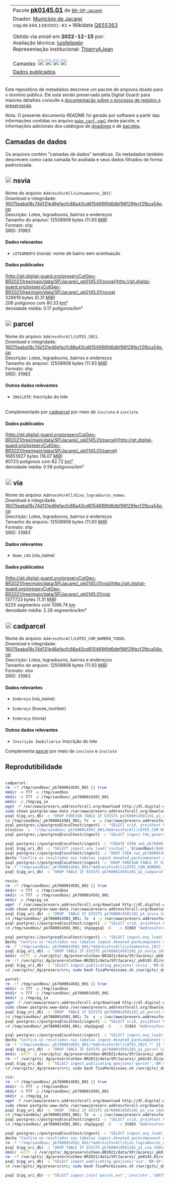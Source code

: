 <aside>
<table align="right" style="padding: 1em">
<tr><td>Pacote <a target="_git" title="link canônico para o git deste pacote" href="http://git.digital-guard.org/preserv-BR/blob/main/data/SP/Jacarei/_pk0145.01"><big><b>pk0145.01</b></big></a> de <small><a target="_osmcodes" title="Jurisdição" href="https://osm.codes/BR-SP-Jacarei">BR-SP-Jacarei</a></small>
</td></tr>
<tr><td>
Doador: <a rel="external" target="_doador" href="https://www.jacarei.sp.gov.br/">Município de Jacareí</a><br/>
<small>cnpj:46.694.139/0001-83</small> • Wikidata <a rel="external" target="_doador" title="link descritor Wikidata do doador" href="https://www.wikidata.org/wiki/Q655363">Q655363</a></small><br/>

Obtido via <i>email</i> em <b>2022-12-15</b> por:<br/>
 Avaliação técnica: <a rel="external" target="_gitPerson" title="usuário Git" href="https://github.com/luisfelipebr">luisfelipebr</a><br/>
 Representação institucional: <a rel="external" target="_gitPerson" title="usuário Git" href="https://github.com/ThierryAJean">ThierryAJean</a><br/>
</td></tr>
<tr><td>Camadas: <a title="via" href="#-via"><img src="https://raw.githubusercontent.com/digital-guard/preserv/main/docs/assets/layerIcon-via.png" alt="via" width="20"/></a> <a title="nsvia" href="#-nsvia"><img src="https://raw.githubusercontent.com/digital-guard/preserv/main/docs/assets/layerIcon-nsvia.png" alt="nsvia" width="20"/></a> <a title="parcel" href="#-parcel"><img src="https://raw.githubusercontent.com/digital-guard/preserv/main/docs/assets/layerIcon-parcel.png" alt="parcel" width="20"/></a> <a title="cadparcel" href="#-cadparcel"><img src="https://raw.githubusercontent.com/digital-guard/preserv/main/docs/assets/layerIcon-cadparcel.png" alt="cadparcel" width="20"/></a> </td></tr>
<tr><td><a href="http://git.digital-guard.org/preservCutGeo-BR2021/tree/main/data/SP/Jacarei/_pk0145.01">Dados publicados</a></td></tr>
</table>
</aside>

<section>

Este repositório de metadados descreve um pacote de arquivos doado para o domínio público. Ele está sendo preservado pela Digital Guard: para maiores detalhes consulte a [documentação sobre o processo de registro e preservação](https://git.digital-guard.org/preserv/tree/main/docs).

Nota. O presente documento README foi gerado por software a partir das informações contidas no arquivo [`make_conf.yaml`](make_conf.yaml) deste pacote, e informações adicionais dos catálogos de [doadores](https://git.digital-guard.org/preserv-BR/blob/main/data/donor.csv) e de [pacotes](https://git.digital-guard.org/preserv-BR/blob/main/data/donatedPack.csv).

# Camadas de dados

Os arquivos contém "camadas de dados" temáticas. Os metadados também descrevem como cada camada foi avaliada e seus dados filtrados de forma padronizada.

## <img src="https://raw.githubusercontent.com/digital-guard/preserv/main/docs/assets/layerIcon-nsvia.png" alt="nsvia" width="20"/> nsvia

Nome do arquivo: `AddressForAll/Loteamentos_2017`.<br/>*Download* e integridade: [16075eaba18c74d131e46efacfc88a43cd6154696fd6dbf96f29fecf2fbca54e.rar](http://dl.digital-guard.org/16075eaba18c74d131e46efacfc88a43cd6154696fd6dbf96f29fecf2fbca54e.rar)<br/>Descrição: Lotes, logradouros, bairros e endereços<br/>Tamanho do arquivo: 12508908 bytes (11.93 <abbr title="mebibyte">MiB</abbr>)<br/>Formato: shp<br/>SRID: 31983

#### Dados relevantes
* `LOTEAMENTO` (nsvia): nome de bairro sem acentuação

#### Dados publicados
[http://git.digital-guard.org/preservCutGeo-BR2021/tree/main/data/SP/Jacarei/_pk0145.01/nsvia](http://git.digital-guard.org/preservCutGeo-BR2021/tree/main/data/SP/Jacarei/_pk0145.01/nsvia)<br/>326619 bytes (0.31 <abbr title="mebibyte">MiB</abbr>)<br/>206 polígonos com 80.33 <abbr title="quilômetros quadrados">km²</abbr><br/>densidade média: 0.17 polígonos/km²
## <img src="https://raw.githubusercontent.com/digital-guard/preserv/main/docs/assets/layerIcon-parcel.png" alt="parcel" width="20"/> parcel

Nome do arquivo: `AddressForAll/LOTES_2021`.<br/>*Download* e integridade: [16075eaba18c74d131e46efacfc88a43cd6154696fd6dbf96f29fecf2fbca54e.rar](http://dl.digital-guard.org/16075eaba18c74d131e46efacfc88a43cd6154696fd6dbf96f29fecf2fbca54e.rar)<br/>Descrição: Lotes, logradouros, bairros e endereços<br/>Tamanho do arquivo: 12508908 bytes (11.93 <abbr title="mebibyte">MiB</abbr>)<br/>Formato: shp<br/>SRID: 31983

#### Outros dados relevantes
* `INSCLOTE`: Inscrição do lote

<br/>Complementado por [cadparcel](#-cadparcel) por meio de `insclote` e `insclote`

#### Dados publicados
[http://git.digital-guard.org/preservCutGeo-BR2021/tree/main/data/SP/Jacarei/_pk0145.01/parcel](http://git.digital-guard.org/preservCutGeo-BR2021/tree/main/data/SP/Jacarei/_pk0145.01/parcel)<br/>16853927 bytes (16.07 <abbr title="mebibyte">MiB</abbr>)<br/>80723 polígonos com 82.72 <abbr title="quilômetros quadrados">km²</abbr><br/>densidade média: 0.58 polígonos/km²
## <img src="https://raw.githubusercontent.com/digital-guard/preserv/main/docs/assets/layerIcon-via.png" alt="via" width="20"/> via

Nome do arquivo: `AddressForAll/Eixo_logradouros_nomes`.<br/>*Download* e integridade: [16075eaba18c74d131e46efacfc88a43cd6154696fd6dbf96f29fecf2fbca54e.rar](http://dl.digital-guard.org/16075eaba18c74d131e46efacfc88a43cd6154696fd6dbf96f29fecf2fbca54e.rar)<br/>Descrição: Lotes, logradouros, bairros e endereços<br/>Tamanho do arquivo: 12508908 bytes (11.93 <abbr title="mebibyte">MiB</abbr>)<br/>Formato: shp<br/>SRID: 31983

#### Dados relevantes
* `Nome_LOG` (via_name)

#### Dados publicados
[http://git.digital-guard.org/preservCutGeo-BR2021/tree/main/data/SP/Jacarei/_pk0145.01/via](http://git.digital-guard.org/preservCutGeo-BR2021/tree/main/data/SP/Jacarei/_pk0145.01/via)<br/>1377723 bytes (1.31 <abbr title="mebibyte">MiB</abbr>)<br/>6225 segmentos com 1096.74 <abbr title="quilômetros">km</abbr><br/>densidade média: 2.28 segmentos/km²
## <img src="https://raw.githubusercontent.com/digital-guard/preserv/main/docs/assets/layerIcon-cadparcel.png" alt="cadparcel" width="20"/> cadparcel

Nome do arquivo: `AddressForAll/LOTES_COM_NUMERO_TODOS`.<br/>*Download* e integridade: [16075eaba18c74d131e46efacfc88a43cd6154696fd6dbf96f29fecf2fbca54e.rar](http://dl.digital-guard.org/16075eaba18c74d131e46efacfc88a43cd6154696fd6dbf96f29fecf2fbca54e.rar)<br/>Descrição: Lotes, logradouros, bairros e endereços<br/>Tamanho do arquivo: 12508908 bytes (11.93 <abbr title="mebibyte">MiB</abbr>)<br/>Formato: xlsx<br/>SRID: 31983

#### Dados relevantes
* `Endereço` (via_name)

* `Endereço` (house_number)

* `Endereço` (nsvia)

#### Outros dados relevantes
* `Inscrição Imobiliária`: Inscrição do lote

Complementa [parcel](#-parcel) por meio de `insclote` e `insclote`

</section>
<section>

# Reprodutibilidade

```bash

cadparcel:
rm -rf /tmp/sandbox/_pk7600014501_001 || true
mkdir -m 777 -p /tmp/sandbox
mkdir -m 777 -p /tmp/sandbox/_pk7600014501_001
mkdir -p /tmp/pg_io
wget -P /var/www/preserv.addressforall.org/download http://dl.digital-guard.org/16075eaba18c74d131e46efacfc88a43cd6154696fd6dbf96f29fecf2fbca54e.rar
sudo chown postgres:www-data /var/www/preserv.addressforall.org/download/16075eaba18c74d131e46efacfc88a43cd6154696fd6dbf96f29fecf2fbca54e.rar && sudo chmod 664 /var/www/preserv.addressforall.org/download/16075eaba18c74d131e46efacfc88a43cd6154696fd6dbf96f29fecf2fbca54e.rar
psql $(pg_uri_db) -c "DROP FOREIGN TABLE IF EXISTS pk7600014501101_p1_cadparcel CASCADE"
cd /tmp/sandbox/_pk7600014501_001; 7z  x -y /var/www/preserv.addressforall.org/download/16075eaba18c74d131e46efacfc88a43cd6154696fd6dbf96f29fecf2fbca54e.rar "*AddressForAll/LOTES_COM_NUMERO_TODOS*" ; chmod -R a+rwx . > /dev/null
psql postgres://postgres@localhost/ingest1 -c "SELECT srid, proj4text FROM spatial_ref_sys where srid=31983"
xlsx2csv -i  "/tmp/sandbox/_pk7600014501_001/AddressForAll/LOTES_COM_NUMERO_TODOS.xlsx" "/tmp/sandbox/_pk7600014501_001/AddressForAll/LOTES_COM_NUMERO_TODOS.csv"
psql postgres://postgres@localhost/ingest1 -c "SELECT ingest.fdw_generate_direct_csv( '/tmp/sandbox/_pk7600014501_001/AddressForAll/LOTES_COM_NUMERO_TODOS.csv', 'pk7600014501101_p1_cadparcel' )"

psql postgres://postgres@localhost/ingest1 -c "CREATE VIEW vw1_pk7600014501101_p1_cadparcel AS SELECT row_number() OVER () AS gid, trim(replace(\"Inscrição Imobiliária\",'.','')) AS insclote, trim(split_part(\"Endereço\", ',', 1)) AS via_name, trim(split_part(split_part(\"Endereço\", ',', 2),'-',1)) AS house_number, trim(split_part(regexp_replace (split_part(\"Endereço\", ',', 2),'\-', ';'),';',2)) AS nsvia FROM $(tabname)"
psql $(pg_uri_db) -c "SELECT ingest.any_load('csv2sql','$(sandbox)/AddressForAll/LOTES_COM_NUMERO_TODOS.xlsx','cadparcel_cmpl','vw1_pk7600014501101_p1_cadparcel','7600014501101','16075eaba18c74d131e46efacfc88a43cd6154696fd6dbf96f29fecf2fbca54e.rar',array[]::text[],5,1)"
psql postgres://postgres@localhost/ingest1 -c "DROP VIEW vw1_pk7600014501101_p1_cadparcel"
@echo "Confira os resultados nas tabelas ingest.donated_packcomponent e ingest.cadastral_asis".
psql postgres://postgres@localhost/ingest1 -c "DROP FOREIGN TABLE IF EXISTS pk7600014501101_p1_cadparcel"
rm -f "/tmp/sandbox/_pk7600014501_001/*AddressForAll/LOTES_COM_NUMERO_TODOS.*" || true
psql $(pg_uri_db) -c "DROP TABLE IF EXISTS pk7600014501101_p1_cadparcel CASCADE"

nsvia:
rm -rf /tmp/sandbox/_pk7600014501_001 || true
mkdir -m 777 -p /tmp/sandbox
mkdir -m 777 -p /tmp/sandbox/_pk7600014501_001
mkdir -p /tmp/pg_io
wget -P /var/www/preserv.addressforall.org/download http://dl.digital-guard.org/16075eaba18c74d131e46efacfc88a43cd6154696fd6dbf96f29fecf2fbca54e.rar
sudo chown postgres:www-data /var/www/preserv.addressforall.org/download/16075eaba18c74d131e46efacfc88a43cd6154696fd6dbf96f29fecf2fbca54e.rar && sudo chmod 664 /var/www/preserv.addressforall.org/download/16075eaba18c74d131e46efacfc88a43cd6154696fd6dbf96f29fecf2fbca54e.rar
psql $(pg_uri_db) -c "DROP  TABLE IF EXISTS pk7600014501101_p1_nsvia CASCADE"
cd /tmp/sandbox/_pk7600014501_001; 7z  x -y /var/www/preserv.addressforall.org/download/16075eaba18c74d131e46efacfc88a43cd6154696fd6dbf96f29fecf2fbca54e.rar "*AddressForAll/Loteamentos_2017*" ; chmod -R a+rwx . > /dev/null
psql postgres://postgres@localhost/ingest1 -c "SELECT srid, proj4text FROM spatial_ref_sys where srid=31983"
cd /tmp/sandbox/_pk7600014501_001; shp2pgsql -D   -s 31983 "AddressForAll/Loteamentos_2017.shp" pk7600014501101_p1_nsvia | psql -q postgres://postgres@localhost/ingest1 2> /dev/null

psql postgres://postgres@localhost/ingest1 -c "SELECT ingest.any_load('shp2sql','/tmp/sandbox/_pk7600014501_001/AddressForAll/Loteamentos_2017.shp','nsvia_full','pk7600014501101_p1_nsvia','7600014501101','16075eaba18c74d131e46efacfc88a43cd6154696fd6dbf96f29fecf2fbca54e.rar',array['gid', 'LOTEAMENTO as nsvia', 'geom'],5,1)"
@echo "Confira os resultados nas tabelas ingest.donated_packcomponent e ingest.feature_asis".
rm -f "/tmp/sandbox/_pk7600014501_001/*AddressForAll/Loteamentos_2017.*" || true
psql $(pg_uri_db) -c "DROP TABLE IF EXISTS pk7600014501101_p1_nsvia CASCADE"
mkdir -m777 -p /var/gits/_dg/preservCutGeo-BR2021/data/SP/Jacarei/_pk0145.01/nsvia
rm -rf /var/gits/_dg/preservCutGeo-BR2021/data/SP/Jacarei/_pk0145.01/nsvia/*.geojson
psql $(pg_uri_db) -c "SELECT ingest.publicating_geojsons('nsvia','BR-SP-Jacarei','/var/gits/_dg/preservCutGeo-BR2021/data/SP/Jacarei/_pk0145.01/nsvia','1',9,3);"
cd /var/gits/_dg/preserv/src; sudo bash fixaPermissoes.sh /var/gits/_dg/preservCutGeo-BR2021/data/SP/Jacarei/_pk0145.01/nsvia

parcel:
rm -rf /tmp/sandbox/_pk7600014501_001 || true
mkdir -m 777 -p /tmp/sandbox
mkdir -m 777 -p /tmp/sandbox/_pk7600014501_001
mkdir -p /tmp/pg_io
wget -P /var/www/preserv.addressforall.org/download http://dl.digital-guard.org/16075eaba18c74d131e46efacfc88a43cd6154696fd6dbf96f29fecf2fbca54e.rar
sudo chown postgres:www-data /var/www/preserv.addressforall.org/download/16075eaba18c74d131e46efacfc88a43cd6154696fd6dbf96f29fecf2fbca54e.rar && sudo chmod 664 /var/www/preserv.addressforall.org/download/16075eaba18c74d131e46efacfc88a43cd6154696fd6dbf96f29fecf2fbca54e.rar
psql $(pg_uri_db) -c "DROP  TABLE IF EXISTS pk7600014501101_p1_parcel CASCADE"
cd /tmp/sandbox/_pk7600014501_001; 7z  x -y /var/www/preserv.addressforall.org/download/16075eaba18c74d131e46efacfc88a43cd6154696fd6dbf96f29fecf2fbca54e.rar "*AddressForAll/LOTES_2021*" ; chmod -R a+rwx . > /dev/null
psql postgres://postgres@localhost/ingest1 -c "SELECT srid, proj4text FROM spatial_ref_sys where srid=31983"
cd /tmp/sandbox/_pk7600014501_001; shp2pgsql -D   -s 31983 "AddressForAll/LOTES_2021.shp" pk7600014501101_p1_parcel | psql -q postgres://postgres@localhost/ingest1 2> /dev/null

psql postgres://postgres@localhost/ingest1 -c "SELECT ingest.any_load('shp2sql','/tmp/sandbox/_pk7600014501_001/AddressForAll/LOTES_2021.shp','parcel_ext','pk7600014501101_p1_parcel','7600014501101','16075eaba18c74d131e46efacfc88a43cd6154696fd6dbf96f29fecf2fbca54e.rar',array['gid', 'INSCLOTE', 'geom'],5,1)"
@echo "Confira os resultados nas tabelas ingest.donated_packcomponent e ingest.feature_asis".
rm -f "/tmp/sandbox/_pk7600014501_001/*AddressForAll/LOTES_2021.*" || true
psql $(pg_uri_db) -c "DROP TABLE IF EXISTS pk7600014501101_p1_parcel CASCADE"
mkdir -m777 -p /var/gits/_dg/preservCutGeo-BR2021/data/SP/Jacarei/_pk0145.01/parcel
rm -rf /var/gits/_dg/preservCutGeo-BR2021/data/SP/Jacarei/_pk0145.01/parcel/*.geojson
psql $(pg_uri_db) -c "SELECT ingest.publicating_geojsons('parcel','BR-SP-Jacarei','/var/gits/_dg/preservCutGeo-BR2021/data/SP/Jacarei/_pk0145.01/parcel','1',9,3);"
cd /var/gits/_dg/preserv/src; sudo bash fixaPermissoes.sh /var/gits/_dg/preservCutGeo-BR2021/data/SP/Jacarei/_pk0145.01/parcel

via:
rm -rf /tmp/sandbox/_pk7600014501_001 || true
mkdir -m 777 -p /tmp/sandbox
mkdir -m 777 -p /tmp/sandbox/_pk7600014501_001
mkdir -p /tmp/pg_io
wget -P /var/www/preserv.addressforall.org/download http://dl.digital-guard.org/16075eaba18c74d131e46efacfc88a43cd6154696fd6dbf96f29fecf2fbca54e.rar
sudo chown postgres:www-data /var/www/preserv.addressforall.org/download/16075eaba18c74d131e46efacfc88a43cd6154696fd6dbf96f29fecf2fbca54e.rar && sudo chmod 664 /var/www/preserv.addressforall.org/download/16075eaba18c74d131e46efacfc88a43cd6154696fd6dbf96f29fecf2fbca54e.rar
psql $(pg_uri_db) -c "DROP  TABLE IF EXISTS pk7600014501101_p1_via CASCADE"
cd /tmp/sandbox/_pk7600014501_001; 7z  x -y /var/www/preserv.addressforall.org/download/16075eaba18c74d131e46efacfc88a43cd6154696fd6dbf96f29fecf2fbca54e.rar "*AddressForAll/Eixo_logradouros_nomes*" ; chmod -R a+rwx . > /dev/null
psql postgres://postgres@localhost/ingest1 -c "SELECT srid, proj4text FROM spatial_ref_sys where srid=31983"
cd /tmp/sandbox/_pk7600014501_001; shp2pgsql -D   -s 31983 "AddressForAll/Eixo_logradouros_nomes.shp" pk7600014501101_p1_via | psql -q postgres://postgres@localhost/ingest1 2> /dev/null

psql postgres://postgres@localhost/ingest1 -c "SELECT ingest.any_load('shp2sql','/tmp/sandbox/_pk7600014501_001/AddressForAll/Eixo_logradouros_nomes.shp','via_full','pk7600014501101_p1_via','7600014501101','16075eaba18c74d131e46efacfc88a43cd6154696fd6dbf96f29fecf2fbca54e.rar',array['gid', 'Nome_LOG as via_name', 'geom'],5,1)"
@echo "Confira os resultados nas tabelas ingest.donated_packcomponent e ingest.feature_asis".
rm -f "/tmp/sandbox/_pk7600014501_001/*AddressForAll/Eixo_logradouros_nomes.*" || true
psql $(pg_uri_db) -c "DROP TABLE IF EXISTS pk7600014501101_p1_via CASCADE"
mkdir -m777 -p /var/gits/_dg/preservCutGeo-BR2021/data/SP/Jacarei/_pk0145.01/via
rm -rf /var/gits/_dg/preservCutGeo-BR2021/data/SP/Jacarei/_pk0145.01/via/*.geojson
psql $(pg_uri_db) -c "SELECT ingest.publicating_geojsons('via','BR-SP-Jacarei','/var/gits/_dg/preservCutGeo-BR2021/data/SP/Jacarei/_pk0145.01/via','1',9,3);"
cd /var/gits/_dg/preserv/src; sudo bash fixaPermissoes.sh /var/gits/_dg/preservCutGeo-BR2021/data/SP/Jacarei/_pk0145.01/via

psql $(pg_uri_db) -c "SELECT ingest.join('parcel_ext','insclote','16075eaba18c74d131e46efacfc88a43cd6154696fd6dbf96f29fecf2fbca54e.rar','cadparcel_cmpl','insclote','16075eaba18c74d131e46efacfc88a43cd6154696fd6dbf96f29fecf2fbca54e.rar')"

```
</section>

